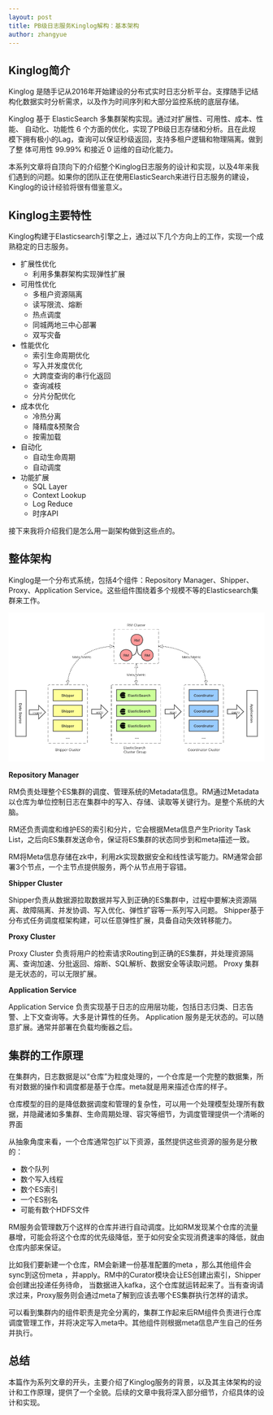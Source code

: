 ```yaml
---
layout: post
title: PB级日志服务Kinglog解构：基本架构
author: zhangyue
---
```


## Kinglog简介
Kinglog 是随手记从2016年开始建设的分布式实时日志分析平台。支撑随手记结构化数据实时分析需求，以及作为时间序列和大部分监控系统的底层存储。

Kinglog 基于 ElasticSearch 多集群架构实现。通过对扩展性、可用性、成本、性能、
自动化、功能性 6 个方面的优化，实现了PB级日志存储和分析。且在此规
模下拥有极小的Lag，查询可以保证秒级返回，支持多租户逻辑和物理隔离。做到了整
体可用性 99.99% 和接近 0 运维的自动化能力。

本系列文章将自顶向下的介绍整个Kinglog日志服务的设计和实现，以及4年来我们遇到的问题。如果你的团队正在使用ElasticSearch来进行日志服务的建设，Kinglog的设计经验将很有借鉴意义。

## Kinglog主要特性

Kinglog构建于Elasticsearch引擎之上，通过以下几个方向上的工作，实现一个成熟稳定的日志服务。

* 扩展性优化
    * 利用多集群架构实现弹性扩展
* 可用性优化
	* 多租户资源隔离
	* 读写限流、熔断
	* 热点调度
	* 同城两地三中心部署
	* 双写灾备
* 性能优化
    * 索引生命周期优化
    * 写入并发度优化
    * 大跨度查询的串行化返回
    * 查询减枝
    * 分片分配优化
* 成本优化
    * 冷热分离
    * 降精度&预聚合
    * 按需加载
* 自动化
    * 自动生命周期
    * 自动调度
* 功能扩展
    * SQL Layer
    * Context Lookup
    * Log Reduce
    * 时序API

接下来我将介绍我们是怎么用一副架构做到这些点的。

## 整体架构

Kinglog是一个分布式系统，包括4个组件：Repository Manager、Shipper、Proxy、Application Service。这些组件围绕着多个规模不等的Elasticsearch集群来工作。

![](/assets/img/blog/2020-01-18-kinglog-arch-interduce.png)

**Repository Manager**

RM负责处理整个ES集群的调度、管理系统的Metadata信息。RM通过Metadata以仓库为单位控制日志在集群中的写入、存储、读取等关键行为。是整个系统的大脑。

RM还负责调度和维护ES的索引和分片，它会根据Meta信息产生Priority Task List，之后向ES集群发送命令，保证将ES集群的状态同步到和meta描述一致。

RM将Meta信息存储在zk中，利用zk实现数据安全和线性读写能力。RM通常会部署3个节点，一个主节点提供服务，两个从节点用于容错。

**Shipper Cluster**

Shipper负责从数据源拉取数据并写入到正确的ES集群中，过程中要解决资源隔离、故障隔离、并发协调、写入优化、弹性扩容等一系列写入问题。
Shipper基于分布式任务调度框架构建，可以任意弹性扩展，具备自动失效转移能力。

**Proxy Cluster**

Proxy Cluster 负责将用户的检索请求Routing到正确的ES集群，并处理资源隔离、查询加速、分批返回、熔断、SQL解析、数据安全等读取问题。
Proxy 集群是无状态的，可以无限扩展。


**Application Service**

Application Service 负责实现基于日志的应用层功能，包括日志归类、日志告警、上下文查询等。大多是计算性的任务。
Application 服务是无状态的。可以随意扩展。通常并部署在负载均衡器之后。


## 集群的工作原理

在集群内，日志数据是以“仓库”为粒度处理的，一个仓库是一个完整的数据集，所有对数据的操作和调度都是基于仓库。meta就是用来描述仓库的样子。


仓库模型的目的是降低数据调度和管理的复杂性，可以用一个处理模型处理所有数据，并隐藏诸如多集群、生命周期处理、容灾等细节，为调度管理提供一个清晰的界面

从抽象角度来看，一个仓库通常包扩以下资源，虽然提供这些资源的服务是分散的：
* 数个队列
* 数个写入线程
* 数个ES索引
* 一个ES别名
* 可能有数个HDFS文件

RM服务会管理数万个这样的仓库并进行自动调度。比如RM发现某个仓库的流量暴增，可能会将这个仓库的优先级降低，至于如何安全实现消费速率的降低，就由仓库内部来保证。

比如我们要新建一个仓库，RM会新建一份基准配置的meta ，那么其他组件会sync到这份meta ，并apply。RM中的Curator模块会让ES创建出索引，Shipper 会创建出投递任务待命， 当数据进入kafka，这个仓库就运转起来了。当有查询请求过来，Proxy服务则会通过meta了解到应该去哪个ES集群执行怎样的请求。

可以看到集群内的组件职责是完全分离的，集群工作起来后RM组件负责进行仓库调度管理工作，并将决定写入meta中。其他组件则根据meta信息产生自己的任务并执行。
  
## 总结

本篇作为系列文章的开头，主要介绍了Kinglog服务的背景，以及其主体架构的设计和工作原理，提供了一个全貌。后续的文章中我将深入部分细节，介绍具体的设计和实现。
